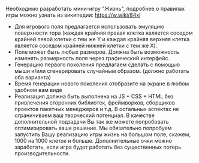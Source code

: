 Необходимо разработать мини-игру "Жизнь", подробнее о правилах игры можно узнать из википедии: https://w.wiki/84xj
- Для игрового поля предлагается использовать эмуляцию поверхности тора (каждая крайняя правая клетка является соседом крайней левой клетки с тем же Y и каждая крайняя верхняя клетка является соседом крайней нижней клетки с тем же X).
- Поле может быть любых размеров. Должна быть возможность изменять размерность поля через графический интерфейс.
- Генерацию первого поколения предлагаем сделать с помощью мыши и/или сгенерировать случайным образом. (должно работать оба варианта)
- Время генерации нового поколения отобразите на экране в любом удобном вам виде
- Реализация должна быть выполнена на JS + CSS + HTML без привлечения сторонних библиотек, фреймворков, сборщиков проектов пакетных менеджеров и т.д.
В остальных аспектах не ограничиваем ваш творческий потенциал.
В качестве дополнительной подзадачи Вы так же можете попробовать оптимизировать ваше решение.
Мы обязательно попробуем запустить Вашу реализацию игры жизнь на большом поле, скажем, 1000 на 1000 клеток и больше.
Дополнительные очки можно заработать, если игра будет работать без существенных потерь производительности.
